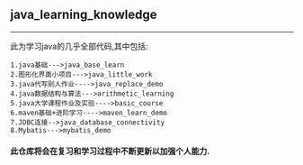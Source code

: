 ## java_learning_knowledge
***
此为学习java的几乎全部代码,其中包括:

    1.java基础--->java_base_learn
    2.图形化界面小项目--->java_little_work
    3.java代写别人作业---->java_replace_demo
    4.java数据结构与算法--->arithmetic_learning
    5.java大学课程作业及实验---->basic_course
    6.maven基础+进阶学习---->maven_learn_demo
    7.JDBC连接-->java_database_connectivity
    8.Mybatis--->mybatis_demo
    
#### 此仓库将会在复习和学习过程中不断更新以加强个人能力.